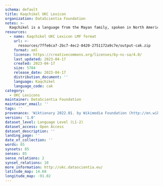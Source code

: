 ```yaml
---
schema: default
title: Kaqchikel UKC Lexicon
organization: DataScientia Foundation
notes: >-
  Kaqchikel is a language from the Mayan family, spoken in North America. The UKC Lexicon of Kaqchikel is represented as a lexico-semantic network. It consists of words, word senses, synsets, as well as sense-level and synset-level relationships.
resources:
  - name: Kaqchikel UKC Lexicon LMF format
    url: >-
      resources/7ffe6ca7-2bc7-4ec2-8420-2751172a9c7e/output-cak.zip
    format: xml
    license: https://creativecommons.org/licenses/by-nc-sa/4.0/
    last_updated: 2023-04-17
    created: 2023-04-17
    size: 5704
    release_date: 2023-04-17
    distribution_document: ''
    language: Kaqchikel
    language_code: cak
category:
  - UKC Lexicons
maintainer: DataScientia Foundation
maintainer_email: ''
tags: ''
provenance: 'Wiktionary 2022.01. by Wikimedia Foundation (http://en.wiktionary.org); CogNet 2.1 by Khuyagbaatar Batsuren, National University of Mongolia (http://cognet.ukc.disi.unitn.it); UniMet: Universal Metonymy 1.0 by Temuulen Khishigsuren and Gábor Bella (http://ukc.disi.unitn.it/index.php/metonymy/); Native Languages of the Americas 2021.11. by Laura Redish and Orrin Lewis (http://www.native-languages.org); Princeton WordNet 2.1 by Princeton University (https://wordnet.princeton.edu)'
version: '1.0'
dataset_level: Language Level (L1-2)
dataset_access: Open Access
dataset_description: ''
landing_page: ''
date_of_collection: ''
words: 65
synsets: 85
senses: 85
sense_relations: 2
synset_relations: 10
more_information: http://ukc.datascientia.eu/
latitude_map: 14.68
longitude_map: -91.02
---
```

